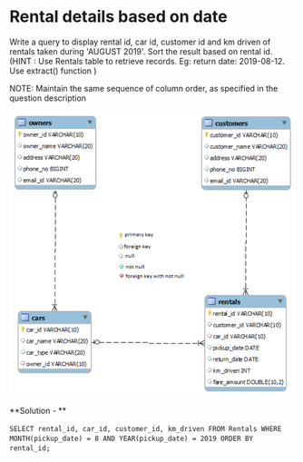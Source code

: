 # Rental details based on date

Write a query to display rental id, car id, customer id and km driven of rentals taken during 'AUGUST 2019'.  Sort the result based on rental id.
(HINT : Use Rentals table to retrieve records. Eg: return date: 2019-08-12. Use extract() function )

NOTE: Maintain the same sequence of column order, as specified in the question description

![Local Image](../images/Rental_car_mysql.png)

**Solution - **

`SELECT rental_id, car_id, customer_id, km_driven
FROM Rentals
WHERE MONTH(pickup_date) = 8 AND YEAR(pickup_date) = 2019
ORDER BY rental_id;`